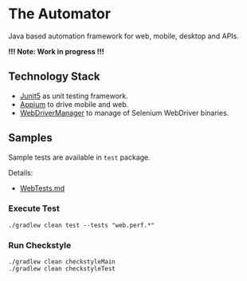 # The Automator
Java based automation framework for web, mobile, desktop and APIs.

**!!! Note: Work in progress !!!**

## Technology Stack
- [Junit5](https://github.com/junit-team/junit5) as unit testing framework.
- [Appium](https://github.com/appium/java-client) to drive mobile and web.
- [WebDriverManager](https://github.com/bonigarcia/webdrivermanager) to manage of Selenium WebDriver binaries.

## Samples
Sample tests are available in `test` package.

Details:
- [WebTests.md](src/test/java/web/WebTests.md)

### Execute Test
```
./gradlew clean test --tests "web.perf.*"
```

### Run Checkstyle
```
./gradlew clean checkstyleMain
./gradlew clean checkstyleTest
```